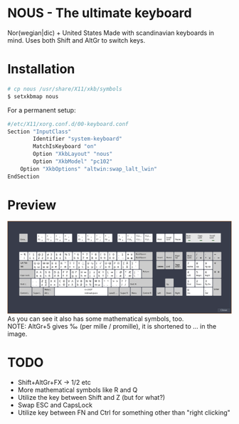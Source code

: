 # NOUS - The ultimate keyboard
Nor(wegian|dic) + United States
Made with scandinavian keyboards in mind. Uses both Shift and AltGr to switch keys.

# Installation
```sh
# cp nous /usr/share/X11/xkb/symbols
$ setxkbmap nous
```
For a permanent setup:
```sh
#/etc/X11/xorg.conf.d/00-keyboard.conf
Section "InputClass"
        Identifier "system-keyboard"
        MatchIsKeyboard "on"
        Option "XkbLayout" "nous"
        Option "XkbModel" "pc102"
	Option "XkbOptions" "altwin:swap_lalt_lwin"
EndSection
```

# Preview
![preview](preview.png)
As you can see it also has some mathematical symbols, too.\
NOTE: AltGr+5 gives ‰ (per mille / promille), it is shortened to ... in the image.

# TODO
* Shift+AltGr+FX → 1/2 etc
* More mathematical symbols like R and Q
* Utilize the key between Shift and Z (but for what?)
* Swap ESC and CapsLock
* Utilize key between FN and Ctrl for something other than "right clicking"
